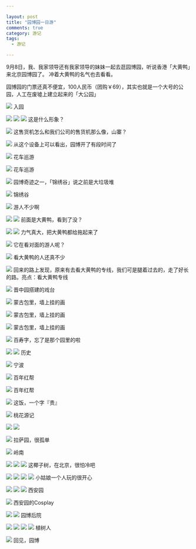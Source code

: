 ```yaml
---

layout: post
title: "园博园一日游"
comments: true
category: 游记
tags:
  - 游记

---
```


9月8日，我、我家领导还有我家领导的妹妹一起去逛园博园，听说香港「大黄鸭」来北京园博园了。
冲着大黄鸭的名气也去看看。

园博园的门票还真不便宜，100人民币（团购￥69），其实也就是一个大号的公园，人工在废墟上建立起来的「大公园」

![](http://ww1.sinaimg.cn/mw690/493b785ajw1e8hvhqx6suj20m80etq5r.jpg)
入园

![](http://ww3.sinaimg.cn/mw690/493b785ajw1e8hvgpcd4gj20et0m8q5e.jpg)
![](http://ww2.sinaimg.cn/mw690/493b785ajw1e8hvhrj34xj20m80etwil.jpg)
![](http://ww3.sinaimg.cn/mw690/493b785ajw1e8hvhski49j20m80etdk5.jpg)
这是什么形象？

![](http://ww2.sinaimg.cn/mw690/493b785ajw1e8hvht21cmj20m80etwjm.jpg)
这售货机怎么和我们公司的售货机那么像，山寨？

![](http://ww2.sinaimg.cn/mw690/493b785ajw1e8hvhnqx1sj20et0m8dkh.jpg)
从这个设备上可以看出，园博开了有段时间了

![](http://ww1.sinaimg.cn/mw690/493b785ajw1e8hvhoglacj20m80etn1f.jpg)
花车巡游

![](http://ww2.sinaimg.cn/mw690/493b785ajw1e8hvhozv95j20m80etaef.jpg)
花车巡游

![](http://ww1.sinaimg.cn/mw690/493b785ajw1e8hvhpq9ozj20m80etaey.jpg)
园博奇迹之一，「锦绣谷」说之前是大垃圾堆

![](http://ww4.sinaimg.cn/mw690/493b785ajw1e8hvhmjurgj20m80etdje.jpg)
锦绣谷

![](http://ww2.sinaimg.cn/mw690/493b785ajw1e8hvhluzcmj20m80et0wh.jpg)
游人不少啊

![](http://ww1.sinaimg.cn/mw690/493b785ajw1e8hvhlbvhcj20m80etgoz.jpg)
![](http://ww2.sinaimg.cn/mw690/493b785ajw1e8hvhip4c3j20m80etn0r.jpg)
前面是大黄鸭，看到了没？

![](http://ww3.sinaimg.cn/mw690/493b785ajw1e8hvhjc51fj20m80et0u6.jpg)
![](http://ww3.sinaimg.cn/mw690/493b785ajw1e8hvhi4082j20m80etq5w.jpg)
力气真大，把大黄鸭都给拖起来了

![](http://ww4.sinaimg.cn/mw690/493b785ajw1e8hvhhgrzxj20m80etmz7.jpg)
它在看对面的游人呢？

![](http://ww1.sinaimg.cn/mw690/493b785ajw1e8hvhfoqs2j20m80etwgr.jpg)
看大黄鸭的人还真不少

![](http://ww3.sinaimg.cn/mw690/493b785ajw1e8hvhgtf2pj20m80etq6y.jpg)
回来的路上发现，原来有去看大黄鸭的专线，我们可是腿着过去的，走了好长的路。亮点：看大黄鸭专线

![](http://ww4.sinaimg.cn/mw690/493b785ajw1e8hvhgae5zj20m80etn1o.jpg)
晋中园搭建的戏台

![](http://ww1.sinaimg.cn/mw690/493b785ajw1e8hvhf0fttj20m80etwg7.jpg)
蒙古包里，墙上挂的画

![](http://ww3.sinaimg.cn/mw690/493b785ajw1e8hvhec4ljj20m80ettax.jpg)
蒙古包里，墙上挂的画

![](http://ww2.sinaimg.cn/mw690/493b785ajw1e8hvh9477hj20m80etjtm.jpg)
蒙古包里，墙上挂的画

![](http://ww2.sinaimg.cn/mw690/493b785ajw1e8hvhdqpb3j20m80et79i.jpg)
百寿字，忘了是那个园里的啦

![](http://ww2.sinaimg.cn/mw690/493b785ajw1e8hvhd2ujzj20et0m8tey.jpg)
![](http://ww2.sinaimg.cn/mw690/493b785ajw1e8hvh6abtuj20m80etafe.jpg)
历史


![](http://ww2.sinaimg.cn/mw690/493b785ajw1e8hvhak4vsj20et0m8n18.jpg)
宁波

![](http://ww2.sinaimg.cn/mw690/493b785ajw1e8hvhbbiarj20m80etdk0.jpg)
百年红帮

![](http://ww4.sinaimg.cn/mw690/493b785ajw1e8hvhbugvvj20m80et76q.jpg)
百年红帮

![](http://ww1.sinaimg.cn/mw690/493b785ajw1e8hvha3qn0j20m80etwh7.jpg)
这饭，一个字『贵』

![](http://ww3.sinaimg.cn/mw690/493b785ajw1e8hvh9mmxbj20m80etaen.jpg)
桃花源记

![](http://ww3.sinaimg.cn/mw690/493b785ajw1e8hvh84nbnj20m80ettc2.jpg)
![](http://ww1.sinaimg.cn/mw690/493b785ajw1e8hvh8krybj20m80etju4.jpg)

![](http://ww4.sinaimg.cn/mw690/493b785ajw1e8hvh5ntz1j20m80etadv.jpg)
拉萨园，很孤单

![](http://ww2.sinaimg.cn/mw690/493b785ajw1e8hvh4hmosj20m80etgpm.jpg)
岭南

![](http://ww1.sinaimg.cn/mw690/493b785ajw1e8hvh3wg7gj20m80etad0.jpg)
![](http://ww4.sinaimg.cn/mw690/493b785ajw1e8hvh35u1nj20m80et41r.jpg)
![](http://ww2.sinaimg.cn/mw690/493b785ajw1e8hvh2kuakj20m80etn2y.jpg)
这椰子树，在北京，很怕冷吧

![](http://ww4.sinaimg.cn/mw690/493b785ajw1e8hvh1yotsj20m80et43o.jpg)
![](http://ww1.sinaimg.cn/mw690/493b785ajw1e8hvh1cwdrj20m80etgq8.jpg)
![](http://ww2.sinaimg.cn/mw690/493b785ajw1e8hvh03i2rj20m80et41r.jpg)
![](http://ww3.sinaimg.cn/mw690/493b785ajw1e8hvgws1yrj20et0m8785.jpg)
小姑娘一个人玩的很开心

![](http://ww3.sinaimg.cn/mw690/493b785ajw1e8hvgzis8bj20m80ettd2.jpg)
![](http://ww2.sinaimg.cn/mw690/493b785ajw1e8hvgyukwvj20m80ette9.jpg)
![](http://ww4.sinaimg.cn/mw690/493b785ajw1e8hvgxz6juj20m80etgpv.jpg)
西安园

![](http://ww1.sinaimg.cn/mw690/493b785ajw1e8hvgu47rdj20et0m8wj1.jpg)
西安园的Cosplay

![](http://ww1.sinaimg.cn/mw690/493b785ajw1e8hvgtfz5tj20m80et0xl.jpg)
![](http://ww4.sinaimg.cn/mw690/493b785ajw1e8hvgssjp8j20m80etdi2.jpg)
园博后院

![](http://ww4.sinaimg.cn/mw690/493b785ajw1e8hvgsb346j20m80etgpi.jpg)
![](http://ww2.sinaimg.cn/mw690/493b785ajw1e8hvgr1mdhj20et0m8wki.jpg)
![](http://ww2.sinaimg.cn/mw690/493b785ajw1e8hvgqheb0j20et0m842j.jpg)
![](http://ww1.sinaimg.cn/mw690/493b785ajw1e8hvgrv68bj20m80et426.jpg)
植树人

![](http://ww2.sinaimg.cn/mw690/493b785ajw1e8hvgpy89gj20m80ettar.jpg)
回见，园博






